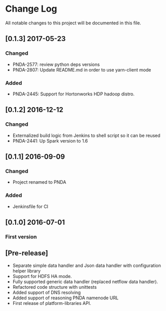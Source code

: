 # Change Log
All notable changes to this project will be documented in this file.

## [0.1.3] 2017-05-23
### Changed
- PNDA-2577: review python deps versions
- PNDA-2807: Update README.md in order to use yarn-client mode

### Added
- PNDA-2445: Support for Hortonworks HDP hadoop distro.

## [0.1.2] 2016-12-12
### Changed
- Externalized build logic from Jenkins to shell script so it can be reused
- PNDA-2441: Up Spark version to 1.6

## [0.1.1] 2016-09-09
### Changed
- Project renamed to PNDA
### Added
- Jenkinsfile for CI

## [0.1.0] 2016-07-01
### First version

## [Pre-release]

- Separate simple data handler and Json data handler with configuration helper library
- Support for HDFS HA mode.
- Fully supported generic data handler (replaced netflow data handler). 
- Refactored code structure with unittests
- Added support of DNS resolving
- Added support of reasoning PNDA namenode URL
- First release of platform-libraries API.
